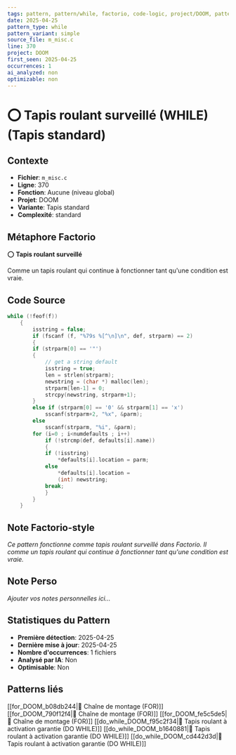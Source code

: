 ```yaml
---
tags: pattern, pattern/while, factorio, code-logic, project/DOOM, pattern/variant/simple
date: 2025-04-25
pattern_type: while
pattern_variant: simple
source_file: m_misc.c
line: 370
project: DOOM
first_seen: 2025-04-25
occurrences: 1
ai_analyzed: non
optimizable: non
---
```


# ⭕ Tapis roulant surveillé (WHILE) (Tapis standard)

## Contexte
- **Fichier**: `m_misc.c`
- **Ligne**: 370
- **Fonction**: Aucune (niveau global)
- **Projet**: DOOM
- **Variante**: Tapis standard
- **Complexité**: standard

## Métaphore Factorio
⭕ **Tapis roulant surveillé**

Comme un tapis roulant qui continue à fonctionner tant qu'une condition est vraie.

## Code Source
```c
while (!feof(f))
	{
	    isstring = false;
	    if (fscanf (f, "%79s %[^\n]\n", def, strparm) == 2)
	    {
		if (strparm[0] == '"')
		{
		    // get a string default
		    isstring = true;
		    len = strlen(strparm);
		    newstring = (char *) malloc(len);
		    strparm[len-1] = 0;
		    strcpy(newstring, strparm+1);
		}
		else if (strparm[0] == '0' && strparm[1] == 'x')
		    sscanf(strparm+2, "%x", &parm);
		else
		    sscanf(strparm, "%i", &parm);
		for (i=0 ; i<numdefaults ; i++)
		    if (!strcmp(def, defaults[i].name))
		    {
			if (!isstring)
			    *defaults[i].location = parm;
			else
			    *defaults[i].location =
				(int) newstring;
			break;
		    }
	    }
	}
```

## Note Factorio-style
*Ce pattern fonctionne comme tapis roulant surveillé dans Factorio. Il comme un tapis roulant qui continue à fonctionner tant qu'une condition est vraie.*

## Note Perso
*Ajouter vos notes personnelles ici...*

## Statistiques du Pattern
- **Première détection**: 2025-04-25
- **Dernière mise à jour**: 2025-04-25
- **Nombre d'occurrences**: 1 fichiers
- **Analysé par IA**: Non
- **Optimisable**: Non

## Patterns liés
[[for_DOOM_b08db244|🔄 Chaîne de montage (FOR)]]
[[for_DOOM_790f12f4|🔄 Chaîne de montage (FOR)]]
[[for_DOOM_fe5c5de5|🔄 Chaîne de montage (FOR)]]
[[do_while_DOOM_f95c2f34|🔄 Tapis roulant à activation garantie (DO WHILE)]]
[[do_while_DOOM_b1640881|🔄 Tapis roulant à activation garantie (DO WHILE)]]
[[do_while_DOOM_cd442d3d|🔄 Tapis roulant à activation garantie (DO WHILE)]]
